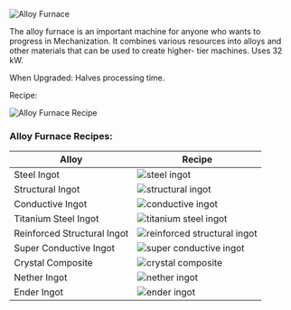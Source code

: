 ![Alloy Furnace](https://i.imgur.com/uFrJM3J.png?1)

The alloy furnace is an important machine for anyone who wants to progress in Mechanization. It combines various resources into alloys and other materials that can be used to create higher- tier machines. Uses 32 kW.

When Upgraded: Halves processing time.

Recipe:

![Alloy Furnace Recipe](https://i.imgur.com/akRGa7y.png?1)

### Alloy Furnace Recipes:

| Alloy | Recipe |
|-------|--------|
| Steel Ingot | ![steel ingot](https://i.imgur.com/REqPO9c.png?1) |
| Structural Ingot | ![structural ingot](https://i.imgur.com/f5ToUew.png?1) |
| Conductive Ingot | ![conductive ingot](https://i.imgur.com/N7uy2ZT.png?1) |
| Titanium Steel Ingot | ![titanium steel ingot](https://imgur.com/S4PsLvz) |
| Reinforced Structural Ingot | ![reinforced structural ingot](https://i.imgur.com/K5n3TZs.png?1) |
| Super Conductive Ingot | ![super conductive ingot](https://i.imgur.com/zgmbQm3.png?1) |
| Crystal Composite | ![crystal composite](https://i.imgur.com/ClJqsuf.png?1) |
| Nether Ingot | ![nether ingot](https://i.imgur.com/H4NWQlm.png) |
| Ender Ingot | ![ender ingot](https://i.imgur.com/np1FAgR.png?1) |